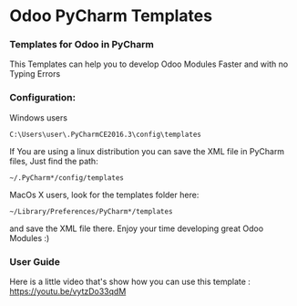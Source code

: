 # Odoo PyCharm Templates
### Templates for Odoo in PyCharm

This Templates can help you to develop Odoo Modules Faster and with no Typing Errors

### Configuration:
Windows users

    C:\Users\user\.PyCharmCE2016.3\config\templates

If You are using a linux distribution you can save the XML file in PyCharm files, Just find the path:

    ~/.PyCharm*/config/templates

MacOs X users, look for the templates folder here:

    ~/Library/Preferences/PyCharm*/templates

and save the XML file there. Enjoy your time developing great Odoo Modules :)

### User Guide
Here is a little video that's show how you can use this template : https://youtu.be/vytzDo33qdM
